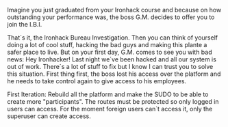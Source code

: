 Imagine you just graduated from your Ironhack course and because on how outstanding your performance was,
the boss G.M. decides to offer you to join the I.B.I.

That´s it, the Ironhack Bureau Investigation. Then you can think of yourself doing a lot of cool stuff, hacking the bad guys and making this plante a safer place to live. But on your first day, G.M. comes to see you with bad news: Hey Ironhacker! Last night we´ve been hacked and all our system is out of work. There´s a lot of stuff to fix but I know I can trust you to solve this situation.
First thing first, the boss lost his access over the platform and he needs to take control again to give access to his employees.

First Iteration:
  Rebuild all the platform and make the SUDO to be able to create more "participants". The routes must be protected so only logged in users can access. For the moment foreign users can´t access it, only the superuser can create access.
  
